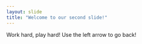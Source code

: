 ```yaml
---
layout: slide
title: "Welcome to our second slide!"
---
```

Work hard, play hard!
Use the left arrow to go back!
